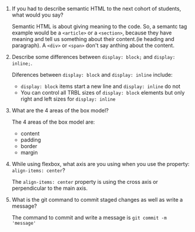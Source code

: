 1. If you had to describe semantic HTML to the next cohort of students, what would you say?

   Semantic HTML is about giving meaning to the code. So, a semantc tag example would be a ```<article>``` or a ```<section>```, because
   they have meaning and tell us something about their content.(ie heading and paragraph). A ```<div>``` or ```<span>``` don't say 
   anthing about the content.

2. Describe some differences between ```display: block;``` and ```display: inline;```.
  
   Diferences between ```display: block``` and ```display: inline``` include:
   - ```display: block``` items start a new line and ```display: inline``` do not
   - You can control all TRBL sizes of ```display: block``` elements but only right and left sizes for ```display: inline```

3. What are the 4 areas of the box model?

   The 4 areas of the box model are:
   - content
   - padding
   - border
   - margin

4. While using flexbox, what axis are you using when you use the property: ```align-items: center```?

   The ```align-items: center``` property is using the cross axis or perpendicular to the main axis.

5. What is the git command to commit staged changes as well as write a message?

   The command to commit and write a message is ```git commit -m 'message'```